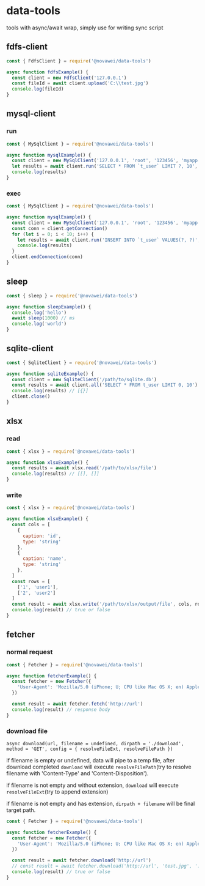 # data-tools
tools with async/await wrap, simply use for writing sync script


## fdfs-client
```javascript
const { FdfsClient } = require('@novawei/data-tools')

async function fdfsExample() {
  const client = new FdfsClient('127.0.0.1')
  const fileId = await client.upload('C:\\test.jpg')
  console.log(fileId)
}
```

## mysql-client

### run
```javascript
const { MySqlClient } = require('@novawei/data-tools')

async function mysqlExample() {
  const client = new MySqlClient('127.0.0.1', 'root', '123456', 'myapp')
  let results = await client.run('SELECT * FROM `t_user` LIMIT ?, 10', [1])
  console.log(results)
}
```

### exec
```javascript
const { MySqlClient } = require('@novawei/data-tools')

async function mysqlExample() {
  const client = new MySqlClient('127.0.0.1', 'root', '123456', 'myapp')
  const conn = client.getConnection()
  for (let i = 0; i < 10; i++) {
    let results = await client.run('INSERT INTO `t_user` VALUES(?, ?)', [i, `user_${i}`])
    console.log(results)
  }
  client.endConnection(conn)
}
```

## sleep
```javascript
const { sleep } = require('@novawei/data-tools')

async function sleepExample() {
  console.log('hello')
  await sleep(1000) // ms
  console.log('world')
}
```

## sqlite-client
```javascript
const { SqliteClient } = require('@novawei/data-tools')

async function sqliteExample() {
  const client = new SqliteClient('/path/to/sqlite.db')
  const results = await client.all('SELECT * FROM t_user LIMIT 0, 10')
  console.log(results) // [{}]
  client.close()
}
```

## xlsx

### read
```javascript
const { xlsx } = require('@novawei/data-tools')

async function xlsxExample() {
  const results = await xlsx.read('/path/to/xlsx/file')
  console.log(results) // [[], []]
}
```

### write
```javascript
const { xlsx } = require('@novawei/data-tools')

async function xlsxExample() {
  const cols = [
    {
      caption: 'id',
      type: 'string'
    },
    {
      caption: 'name',
      type: 'string'
    },
  ]
  const rows = [
    ['1', 'user1'],
    ['2', 'user2']
  ]
  const result = await xlsx.write('/path/to/xlsx/output/file', cols, rows)
  console.log(result) // true or false
}
```

## fetcher

### normal request
```javascript
const { Fetcher } = require('@novawei/data-tools')

async function fetcherExample() {
  const fetcher = new Fetcher({
    'User-Agent': 'Mozilla/5.0 (iPhone; U; CPU like Mac OS X; en) AppleWebKit/420+ (KHTML, like Gecko) Version/3.0 Mobile/1C28 Safari/419.3'
  })

  const result = await fetcher.fetch('http://url')
  console.log(result) // response body
}
```

### download file
`async download(url, filename = undefined, dirpath = './download', method = 'GET', config = { resolveFileExt, resolveFilePath })`

if filename is empty or undefined, data will pipe to a temp file, after download completed `download` will execute `resolveFilePath`(try to resolve filename with 'Content-Type' and 'Content-Disposition').

if filename is not empty and without extension, `download` will execute `resolveFileExt`(try to append extension)

if filename is not empty and has extension, `dirpath + filename` will be final target path.

```javascript
const { Fetcher } = require('@novawei/data-tools')

async function fetcherExample() {
  const fetcher = new Fetcher({
    'User-Agent': 'Mozilla/5.0 (iPhone; U; CPU like Mac OS X; en) AppleWebKit/420+ (KHTML, like Gecko) Version/3.0 Mobile/1C28 Safari/419.3'
  })

  const result = await fetcher.download('http://url')
  // const result = await fetcher.download('http://url', 'test.jpg', './download/img')
  console.log(result) // true or false 
}
```